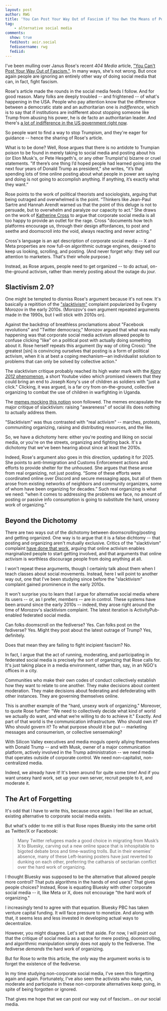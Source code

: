 ```yaml
---
layout: post
author: RWG
title: 'You Can Post Your Way Out of Fascism if You Own the Means of Posting'
tag:
    - alternative social media
comments: 
  show: true
  fedihost: aoir.social
  fediusername: rwg
  fediid:
---
```


I've been mulling over Janus Rose's recent _404 Media_ article, ["You Can't Post Your Way Out of Fascism."](https://www.404media.co/you-cant-post-your-way-out-of-fascism/). In many ways, she's not wrong. But once again people are ignoring an entirely other way of doing social media that can, in fact, fight fascism.

Rose's article made the rounds in the social media feeds I follow. And for good reason. Many folks are deeply troubled -- and frightened -- of what's happening in the USA. People who pay attention know that the difference between a democratic state and an authoritarian one is _indifference_, which is to say that if institutions are indifferent about stopping someone like Trump from abusing his power, he is de facto an authoritarian leader. And there's [a lot of indifference in the US government right now](https://www.cbc.ca/news/world/trump-courts-guardrails-analysis-1.7457725).

So people want to find a way to stop Trumpism, and they're eager for guidance -- hence the sharing of Rose's article. 

What is to be done? Well, Rose argues that there is no antidote to Trumpian poison to be found in merely taking to social media and posting about his (or Elon Musk's, or Pete Hesgeth's, or any other Trumpist's) bizarre or cruel statements. "If there’s one thing I’d hoped people had learned going into the next four years of Donald Trump as president," she writes, "it’s that spending lots of time online posting about what people in power are saying and doing is not going to accomplish anything. If anything, it’s exactly what they want.”

Rose points to the work of political theorists and sociologists, arguing that being outraged and overwhelmed is the point. “Thinkers like Jean-Paul Sartre and Hannah Arendt warned us that the point of this deluge is not to persuade, but to overwhelm and paralyze our capacity to act.” She draws on the work of [Katherine Cross](https://bookshop.org/p/books/log-off-why-posting-and-politics-almost-never-mix-katherine-cross/78a509d4d3703d91?ean=9781736716861&next=t&next=t) to argue that corporate social media is all too happy to provide an outlet for the rage. Cross "documents how tech platforms encourage us, through their design affordances, to post and seethe and doomscroll into the void, always reacting and never acting.”

Cross's language is an apt description of corporate social media -- X and Meta properties are now full-on algorithmic outrage engines, designed to keep us looking, scrolling, and posting. (And never forget why: they sell our attention to marketers. That's their whole purpose.)

Instead, as Rose argues, people need to get organized -- to do actual, on-the-ground activism, rather than merely posting about the outage du jour.

## Slactivism 2.0?
One might be tempted to dismiss Rose's argument because it's not new. It's basically a repitition of the ["slacktivism"](https://en.wikipedia.org/wiki/Slacktivism) complaint popularized by Evgeny Morozov in the early 2010s. (Morozov's own argument repeated arguments made in the 1990s, but I will stick with 2010s on). 

Against the backdrop of breathless proclamations about "Facebook revolutions" and "Twitter democracy," Morozov argued that what was really happening was that corporate social media activism allowed people to confuse clicking "like" on a political post with actually doing something about it. Rose herself repeats this argument (by way of citing Cross): "the greatest [sin] is convincing ourselves that posting is a form of political activism, when it is at best a coping mechanism—an individualist solution to problems that can only be solved by collective action."

The slacktivism critique probably reached its high water mark with the [_Kony 2012_ phenomenon](https://www.nytimes.com/2012/03/09/world/africa/online-joseph-kony-and-a-ugandan-conflict-soar-to-topic-no-1.html), a short Youtube video which promised viewers that they could bring an end to  Joseph Kony's use of children as soldiers with "just a click." Clicking, it was argued, is a far cry from on-the-ground, collective organizing to combat the use of children in warfighting in Uganda.

The [memes mocking this notion](https://us1-browse.startpage.com/av/anon-image?piurl=https%3A%2F%2Fi.pinimg.com%2F236x%2F18%2F4f%2F1e%2F184f1ef000b76e01e7364897acc7ab9a.jpg&sp=1739636813Tad45153b3cc7ed4d39ba00847d5f0d1ff5fbabf86b300c0542af991a999fd134) soon followed. The memes encapsulate the major critique of slacktivism: raising "awareness" of social ills does nothing to actually address them. 

"Slacktivism" was thus contrasted with "real activism" -- marches, protests, communiting organizing, raising and distributing resources, and the like. 

So, we have a dichotomy here: either you're posting and liking on social media, or you're on the streets, organizing and fighting back. It's a dichotomy that we've been hearing about since at least the 2010s.

Indeed, Rose's argument also goes in this direction, updating it for 2025. She points to anti-Immigration and Customs Enforcement actions and efforts to provide shelter for the unhoused. She argues that these arose from real organizing, not just posting. “Some of these efforts were coordinated online over Discord and secure messaging apps, but all of them arose from existing networks of neighbors and community organizers, some of whom have been organizing for decades.” Such real organizing is what we need: "when it comes to addressing the problems we face, no amount of posting or passive info consumption is going to substitute the hard, unsexy work of organizing.”

## Beyond the Dichotomy

There are two ways out of the dichotomy between doomscrolling/posting and getting organized. One way is to argue that it is a false dichtomy -- that posting and organizing aren't mutually exclusive. Critics of the "slacktivism" complaint [have done that work](https://beyond.ubc.ca/online-activism-isnt-just-slacktivism/), arguing that online activism enables marginalized people to start getting involved, and that arguments that online activism is worthless discourage people from doing anything at all.

I won't repeat these arguments, though I certainly talk about them when I teach classes about social movements. Instead, here I will point to another way out, one that I've been studying since before the "slacktivism" complaint gained prominence in the early 2010s. 

It won't surprise you to learn that I argue for alternative social media where its users -- or, as I prefer, _members_ -- are in control. These systems have been around since the early 2010s -- indeed, they arose right around the time of Morozov's slacktivism complaint. The latest iteration is ActivityPub-enabled federated social media.

Can folks doomscroll on the fediverse? Yes. Can folks post on the fediverse? Yes. Might they post about the latest outrage of Trump? Yes, definitely. 

Does that mean they are failing to fight incipient fascism? No.

In fact, I argue that the act of running, moderating, and participating in federated social media is precisely the sort of organizing that Rose calls for. It's just taking place in a media environment, rather than, say, in an NGO's offices in a city.

Communities who make their own codes of conduct collectively establish how they want to relate to one another. They make decisions about content moderation. They make decisions about federating and defederating with other instances. They are governing themselves online.

This is another example of the "hard, unsexy work of organizing." Moreover, to quote Rose further: "We need to collectively decide what kind of world we actually do want, and what we’re willing to do to achieve it." Exactly. And part of that world is the communication infrastructure. Who should own it? Who should govern it? To what purpose should it be put -- marketing messages and consumerism, or collective sensemaking?

With Silicon Valley executives and media moguls openly allying themselves with Donald Trump -- and with Musk, owner of a major communication platform, actively involved in the Trump administration -- we need media that operates outside of corporate control. We need non-capitalist, non-centralized media. 

Indeed, we already have it! It's been around for quite some time! And if you want unsexy hard work, set up your own server, recruit people to it, and moderate it.

## The Art of Forgetting
It's odd that I have to write this, because once again I feel like an actual, existing alternative to corporate social media exists. 

But what's odder to me still is that Rose ropes Bluesky into the same orbit as Twitter/X or Facebook:

> Many Twitter refugees made a good choice in migrating from Musk’s X to Bluesky, carving out a new online space that is inhospitable to bigoted debate bros and time-wasting trolls. But in their enemies’ absence, many of these Left-leaning posters have just reverted to dunking on each other, preferring the catharsis of sectarian conflict over the hard work of organizing.

I thought Bluesky was supposed to be the alternative that allowed people more control? That puts algorithms in the hands of end users? That gives people choices? Instead, Rose is equating Bluesky with other corporate social media -- it, like Meta or X, does not encourage "the hard work of organizing."

I increasingly tend to agree with that equation. Bluesky PBC has taken venture capital funding. It will face pressure to monetize. And along with that, it seems less and less invested in developing actual ways to decentralize.

However, you might disagree. Let's set that aside. For now, I will point out that the critique of social media as a space for mere posting, doomscrolling, and algorithmic manipulation simply does not apply to the fediverse. The fediverse _demands_ the hard work of organizing.

But for Rose to write this article, the only way the argument works is to forget the existence of the fediverse. 

In my time studying non-corporate social media, I've seen this forgetting again and again. Fortunately, I've also seen the activists who make, run, moderate and participate in these non-corporate alternatives keep going, in spite of being forgotten or ignored.

That gives me hope that we can post our way out of fascism... on _our_ social media.
